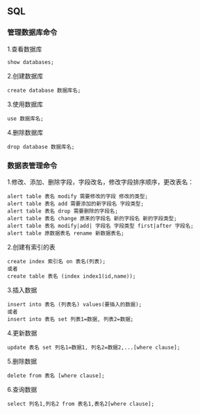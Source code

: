 ## SQL

### 管理数据库命令
1.查看数据库
```
show databases;
```

2.创建数据库
```
create database 数据库名;
```

3.使用数据库
```
use 数据库名;
```

4.删除数据库
```
drop database 数据库名;
```

### 数据表管理命令
1.修改、添加、删除字段，字段改名，修改字段排序顺序，更改表名：
```
alert table 表名 modify 需要修改的字段 修改的类型;
alert table 表名 add 需要添加的新字段名 字段类型;
alert table 表名 drop 需要删除的字段名;
alert table 表名 change 原来的字段名 新的字段名 新的字段类型;
alert table 表名 modify|add| 字段名 字段类型 first|after 字段名;
alert table 原数据表名 rename 新数据表名;
```

2.创建有索引的表
```
create index 索引名 on 表名(列表);
或者
create table 表名 (index index1(id,name));
```

3.插入数据
```
insert into 表名 (列表名) values(要插入的数据);
或者
insert into 表名 set 列表1=数据, 列表2=数据;
```

4.更新数据
```
update 表名 set 列名1=数据1, 列名2=数据2,...[where clause];
```

5.删除数据
```
delete from 表名 [where clause];
```

6.查询数据
```
select 列名1,列名2 from 表名1,表名2[where clause];
```